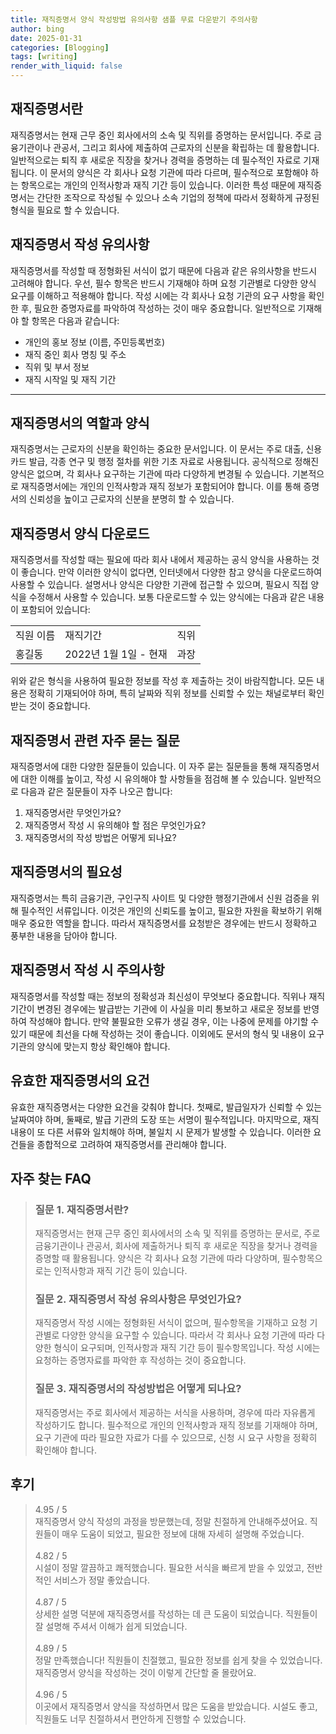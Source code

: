 ```yaml
---
title: 재직증명서 양식 작성방법 유의사항 샘플 무료 다운받기 주의사항
author: bing
date: 2025-01-31
categories: [Blogging]
tags: [writing]
render_with_liquid: false
---
```



<h2 id='재직증명서란'>재직증명서란</h2>

<p>재직증명서는 현재 근무 중인 회사에서의 소속 및 직위를 증명하는 문서입니다. 주로 금융기관이나 관공서, 그리고 회사에 제출하여 근로자의 신분을 확립하는 데 활용합니다. 일반적으로는 퇴직 후 새로운 직장을 찾거나 경력을 증명하는 데 필수적인 자료로 기재됩니다. 이 문서의 양식은 각 회사나 요청 기관에 따라 다르며, 필수적으로 포함해야 하는 항목으로는 개인의 인적사항과 재직 기간 등이 있습니다. 이러한 특성 때문에 재직증명서는 간단한 조작으로 작성될 수 있으나 소속 기업의 정책에 따라서 정확하게 규정된 형식을 필요로 할 수 있습니다.</p>

<h2 id='재직증명서 작성 유의사항'>재직증명서 작성 유의사항</h2>

<p>재직증명서를 작성할 때 정형화된 서식이 없기 때문에 다음과 같은 유의사항을 반드시 고려해야 합니다. 우선, 필수 항목은 반드시 기재해야 하며 요청 기관별로 다양한 양식 요구를 이해하고 적용해야 합니다. 작성 시에는 각 회사나 요청 기관의 요구 사항을 확인한 후, 필요한 증명자료를 파악하여 작성하는 것이 매우 중요합니다. 일반적으로 기재해야 할 항목은 다음과 같습니다:</p>

<ul>
    <li>개인의 홍보 정보 (이름, 주민등록번호)</li>
    <li>재직 중인 회사 명칭 및 주소</li>
    <li>직위 및 부서 정보</li>
    <li>재직 시작일 및 재직 기간</li>
</ul>

<hr />

<h2 id='재직증명서의 역할과 양식'>재직증명서의 역할과 양식</h2>

<p>재직증명서는 근로자의 신분을 확인하는 중요한 문서입니다. 이 문서는 주로 대출, 신용카드 발급, 각종 연구 및 행정 절차를 위한 기초 자료로 사용됩니다. 공식적으로 정해진 양식은 없으며, 각 회사나 요구하는 기관에 따라 다양하게 변경될 수 있습니다. 기본적으로 재직증명서에는 개인의 인적사항과 재직 정보가 포함되어야 합니다. 이를 통해 증명서의 신뢰성을 높이고 근로자의 신분을 분명히 할 수 있습니다.</p>

<h2 id='재직증명서 양식 다운로드'>재직증명서 양식 다운로드</h2>

<p>재직증명서를 작성할 때는 필요에 따라 회사 내에서 제공하는 공식 양식을 사용하는 것이 좋습니다. 만약 이러한 양식이 없다면, 인터넷에서 다양한 참고 양식을 다운로드하여 사용할 수 있습니다. 설명서나 양식은 다양한 기관에 접근할 수 있으며, 필요시 직접 양식을 수정해서 사용할 수 있습니다. 보통 다운로드할 수 있는 양식에는 다음과 같은 내용이 포함되어 있습니다:</p>

<table>
    <tr>
        <td>직원 이름</td>
        <td>재직기간</td>
        <td>직위</td>
    </tr>
    <tr>
        <td>홍길동</td>
        <td>2022년 1월 1일 - 현재</td>
        <td>과장</td>
    </tr>
</table>

<p>위와 같은 형식을 사용하여 필요한 정보를 작성 후 제출하는 것이 바람직합니다. 모든 내용은 정확히 기재되어야 하며, 특히 날짜와 직위 정보를 신뢰할 수 있는 채널로부터 확인받는 것이 중요합니다.</p>

<h2 id='재직증명서 관련 자주 묻는 질문'>재직증명서 관련 자주 묻는 질문</h2>

<p>재직증명서에 대한 다양한 질문들이 있습니다. 이 자주 묻는 질문들을 통해 재직증명서에 대한 이해를 높이고, 작성 시 유의해야 할 사항들을 점검해 볼 수 있습니다. 일반적으로 다음과 같은 질문들이 자주 나오곤 합니다:</p>

<ol>
    <li>재직증명서란 무엇인가요?</li>
    <li>재직증명서 작성 시 유의해야 할 점은 무엇인가요?</li>
    <li>재직증명서의 작성 방법은 어떻게 되나요?</li>
</ol>

<h2 id='재직증명서의 필요성'>재직증명서의 필요성</h2>

<p>재직증명서는 특히 금융기관, 구인구직 사이트 및 다양한 행정기관에서 신원 검증을 위해 필수적인 서류입니다. 이것은 개인의 신뢰도를 높이고, 필요한 자원을 확보하기 위해 매우 중요한 역할을 합니다. 따라서 재직증명서를 요청받은 경우에는 반드시 정확하고 풍부한 내용을 담아야 합니다.</p>

<h2 id='재직증명서 작성 시 주의사항'>재직증명서 작성 시 주의사항</h2>

<p>재직증명서를 작성할 때는 정보의 정확성과 최신성이 무엇보다 중요합니다. 직위나 재직 기간이 변경된 경우에는 발급받는 기관에 이 사실을 미리 통보하고 새로운 정보를 반영하여 작성해야 합니다. 만약 불필요한 오류가 생길 경우, 이는 나중에 문제를 야기할 수 있기 때문에 최선을 다해 작성하는 것이 좋습니다. 이외에도 문서의 형식 및 내용이 요구 기관의 양식에 맞는지 항상 확인해야 합니다.</p>

<h2 id='유효한 재직증명서의 요건'>유효한 재직증명서의 요건</h2>

<p>유효한 재직증명서는 다양한 요건을 갖춰야 합니다. 첫째로, 발급일자가 신뢰할 수 있는 날짜여야 하며, 둘째로, 발급 기관의 도장 또는 서명이 필수적입니다. 마지막으로, 재직 내용이 또 다른 서류와 일치해야 하며, 불일치 시 문제가 발생할 수 있습니다. 이러한 요건들을 종합적으로 고려하여 재직증명서를 관리해야 합니다.</p>


<h2 id='자주_찾는_FAQ'>자주 찾는 FAQ</h2>
<div itemscope="" itemtype="https://schema.org/FAQPage"> 
<blockquote> 
<div itemscope="" itemprop="mainEntity" itemtype="https://schema.org/Question"> 
<h3 itemprop="name">질문 1. 재직증명서란? </h3> 
<div itemscope="" itemprop="acceptedAnswer" itemtype="https://schema.org/Answer"> 
<span itemprop="text"> 
<p>재직증명서는 현재 근무 중인 회사에서의 소속 및 직위를 증명하는 문서로, 주로 금융기관이나 관공서, 회사에 제출하거나 퇴직 후 새로운 직장을 찾거나 경력을 증명할 때 활용됩니다. 양식은 각 회사나 요청 기관에 따라 다양하며, 필수항목으로는 인적사항과 재직 기간 등이 있습니다.</p> 
</span> 
</div> 
</div> 

<div itemscope="" itemprop="mainEntity" itemtype="https://schema.org/Question"> 
<h3 itemprop="name">질문 2. 재직증명서 작성 유의사항은 무엇인가요? </h3> 
<div itemscope="" itemprop="acceptedAnswer" itemtype="https://schema.org/Answer"> 
<span itemprop="text"> 
<p>재직증명서 작성 시에는 정형화된 서식이 없으며, 필수항목을 기재하고 요청 기관별로 다양한 양식을 요구할 수 있습니다. 따라서 각 회사나 요청 기관에 따라 다양한 형식이 요구되며, 인적사항과 재직 기간 등이 필수항목입니다. 작성 시에는 요청하는 증명자료를 파악한 후 작성하는 것이 중요합니다.</p> 
</span> 
</div> 
</div> 

<div itemscope="" itemprop="mainEntity" itemtype="https://schema.org/Question"> 
<h3 itemprop="name">질문 3. 재직증명서의 작성방법은 어떻게 되나요? </h3> 
<div itemscope="" itemprop="acceptedAnswer" itemtype="https://schema.org/Answer"> 
<span itemprop="text"> 
<p>재직증명서는 주로 회사에서 제공하는 서식을 사용하며, 경우에 따라 자유롭게 작성하기도 합니다. 필수적으로 개인의 인적사항과 재직 정보를 기재해야 하며, 요구 기관에 따라 필요한 자료가 다를 수 있으므로, 신청 시 요구 사항을 정확히 확인해야 합니다.</p> 
</span> 
</div> 
</div> 
</blockquote> 
</div>
<h2 id='후기'>후기</h2>
<div itemscope itemtype="https://schema.org/Product">
  <blockquote>
  <div itemprop="review" itemscope itemtype="https://schema.org/Review">
      <div itemprop="reviewRating" itemscope itemtype="https://schema.org/Rating"> <span itemprop="ratingValue">4.95</span> / <span itemprop="bestRating">5</span> </div>
      <span itemprop="reviewBody">재직증명서 양식 작성의 과정을 방문했는데, 정말 친절하게 안내해주셨어요. 직원들이 매우 도움이 되었고, 필요한 정보에 대해 자세히 설명해 주었습니다.</span>
  </div>
  <br>
  <div itemprop="review" itemscope itemtype="https://schema.org/Review">
      <div itemprop="reviewRating" itemscope itemtype="https://schema.org/Rating"> <span itemprop="ratingValue">4.82</span> / <span itemprop="bestRating">5</span> </div>
      <span itemprop="reviewBody">시설이 정말 깔끔하고 쾌적했습니다. 필요한 서식을 빠르게 받을 수 있었고, 전반적인 서비스가 정말 좋았습니다.</span>
  </div>
  <br>
  <div itemprop="review" itemscope itemtype="https://schema.org/Review">
      <div itemprop="reviewRating" itemscope itemtype="https://schema.org/Rating"> <span itemprop="ratingValue">4.87</span> / <span itemprop="bestRating">5</span> </div>
      <span itemprop="reviewBody">상세한 설명 덕분에 재직증명서를 작성하는 데 큰 도움이 되었습니다. 직원들이 잘 설명해 주셔서 이해가 쉽게 되었습니다.</span>
  </div>
  <br>
  <div itemprop="review" itemscope itemtype="https://schema.org/Review">
      <div itemprop="reviewRating" itemscope itemtype="https://schema.org/Rating"> <span itemprop="ratingValue">4.89</span> / <span itemprop="bestRating">5</span> </div>
      <span itemprop="reviewBody">정말 만족했습니다! 직원들이 친절했고, 필요한 정보를 쉽게 찾을 수 있었습니다. 재직증명서 양식을 작성하는 것이 이렇게 간단할 줄 몰랐어요.</span>
  </div>
  <br>
  <div itemprop="review" itemscope itemtype="https://schema.org/Review">
      <div itemprop="reviewRating" itemscope itemtype="https://schema.org/Rating"> <span itemprop="ratingValue">4.96</span> / <span itemprop="bestRating">5</span> </div>
      <span itemprop="reviewBody">이곳에서 재직증명서 양식을 작성하면서 많은 도움을 받았습니다. 시설도 좋고, 직원들도 너무 친절하셔서 편안하게 진행할 수 있었습니다.</span>
  </div>
  </blockquote>
</div>
